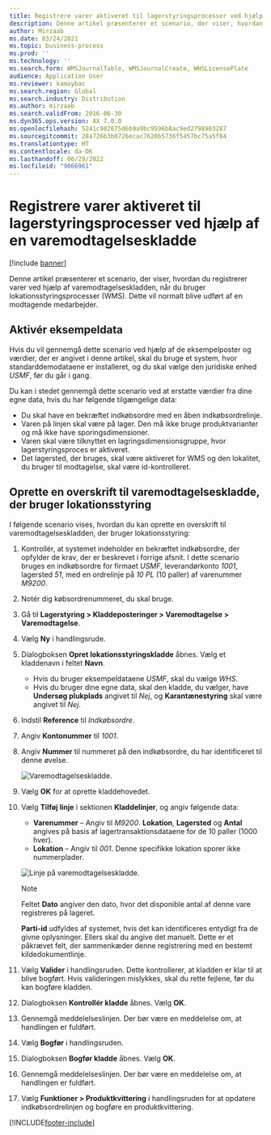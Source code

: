```yaml
---
title: Registrere varer aktiveret til lagerstyringsprocesser ved hjælp af en varemodtagelseskladde
description: Denne artikel præsenterer et scenario, der viser, hvordan du registrerer varer ved hjælp af varemodtagelseskladden, når du bruger lokationsstyringsprocesser (WMS).
author: Mirzaab
ms.date: 03/24/2021
ms.topic: business-process
ms.prod: ''
ms.technology: ''
ms.search.form: WMSJournalTable, WMSJournalCreate, WHSLicensePlate
audience: Application User
ms.reviewer: kamaybac
ms.search.region: Global
ms.search.industry: Distribution
ms.author: mirzaab
ms.search.validFrom: 2016-06-30
ms.dyn365.ops.version: AX 7.0.0
ms.openlocfilehash: 5241c982675d6b9a9bc9596b8ac9ed2798903287
ms.sourcegitcommit: 28a726b3b0726ecac7620b5736f5457bc75a5f84
ms.translationtype: HT
ms.contentlocale: da-DK
ms.lasthandoff: 06/29/2022
ms.locfileid: "9066961"
---
```

# <a name="register-items-enabled-for-warehouse-management-processes-using-an-item-arrival-journal"></a>Registrere varer aktiveret til lagerstyringsprocesser ved hjælp af en varemodtagelseskladde

[!include [banner](../../includes/banner.md)]

Denne artikel præsenterer et scenario, der viser, hvordan du registrerer varer ved hjælp af varemodtagelseskladden, når du bruger lokationsstyringsprocesser (WMS). Dette vil normalt blive udført af en modtagende medarbejder.

## <a name="enable-sample-data"></a>Aktivér eksempeldata

Hvis du vil gennemgå dette scenario ved hjælp af de eksempelposter og værdier, der er angivet i denne artikel, skal du bruge et system, hvor standarddemodataene er installeret, og du skal vælge den juridiske enhed *USMF*, før du går i gang.

Du kan i stedet gennemgå dette scenario ved at erstatte værdier fra dine egne data, hvis du har følgende tilgængelige data:

- Du skal have en bekræftet indkøbsordre med en åben indkøbsordrelinje.
- Varen på linjen skal være på lager. Den må ikke bruge produktvarianter og må ikke have sporingsdimensioner.
- Varen skal være tilknyttet en lagringsdimensionsgruppe, hvor lagerstyringsproces er aktiveret.
- Det lagersted, der bruges, skal være aktiveret for WMS og den lokalitet, du bruger til modtagelse, skal være id-kontrolleret.

## <a name="create-an-item-arrival-journal-header-that-uses-warehouse-management"></a>Oprette en overskrift til varemodtagelseskladde, der bruger lokationsstyring

I følgende scenario vises, hvordan du kan oprette en overskrift til varemodtagelseskladden, der bruger lokationsstyring:

1. Kontrollér, at systemet indeholder en bekræftet indkøbsordre, der opfylder de krav, der er beskrevet i forrige afsnit. I dette scenario bruges en indkøbsordre for firmaet *USMF*, leverandørkonto *1001*, lagersted *51*, med en ordrelinje på *10 PL* (10 paller) af varenummer *M9200*.
1. Notér dig købsordrenummeret, du skal bruge.
1. Gå til **Lagerstyring \> Kladdeposteringer \> Varemodtagelse \> Varemodtagelse**.
1. Vælg **Ny** i handlingsrude.
1. Dialogboksen **Opret lokationsstyringskladde** åbnes. Vælg et kladdenavn i feltet **Navn**.
    - Hvis du bruger eksempeldataene *USMF*, skal du vælge *WHS*.
    - Hvis du bruger dine egne data, skal den kladde, du vælger, have **Undersøg plukplads** angivet til *Nej*, og **Karantænestyring** skal være angivet til *Nej*.
1. Indstil **Reference** til *Indkøbsordre*.
1. Angiv **Kontonummer** til *1001*.
1. Angiv **Nummer** til nummeret på den indkøbsordre, du har identificeret til denne øvelse.

    ![Varemodtagelseskladde.](../media/item-arrival-journal-header.png "Varemodtagelseskladde")

1. Vælg **OK** for at oprette kladdehovedet.
1. Vælg **Tilføj linje** i sektionen **Kladdelinjer**, og angiv følgende data:
    - **Varenummer** – Angiv til *M9200*. **Lokation**, **Lagersted** og **Antal** angives på basis af lagertransaktionsdataene for de 10 paller (1000 hver).
    - **Lokation** – Angiv til *001*. Denne specifikke lokation sporer ikke nummerplader.

    ![Linje på varemodtagelseskladde.](../media/item-arrival-journal-line.png "Varemodtagelseskladdelinje")

    > [!NOTE]
    > Feltet **Dato** angiver den dato, hvor det disponible antal af denne vare registreres på lageret.  
    >
    > **Parti-id** udfyldes af systemet, hvis det kan identificeres entydigt fra de givne oplysninger. Ellers skal du angive det manuelt. Dette er et påkrævet felt, der sammenkæder denne registrering med en bestemt kildedokumentlinje.  

1. Vælg **Valider** i handlingsruden. Dette kontrollerer, at kladden er klar til at blive bogført. Hvis valideringen mislykkes, skal du rette fejlene, før du kan bogføre kladden.  
1. Dialogboksen **Kontrollér kladde** åbnes. Vælg **OK**.
1. Gennemgå meddelelseslinjen. Der bør være en meddelelse om, at handlingen er fuldført.  
1. Vælg **Bogfør** i handlingsruden.
1. Dialogboksen **Bogfør kladde** åbnes. Vælg **OK**.
1. Gennemgå meddelelseslinjen. Der bør være en meddelelse om, at handlingen er fuldført.
1. Vælg **Funktioner > Produktkvittering** i handlingsruden for at opdatere indkøbsordrelinjen og bogføre en produktkvittering.


[!INCLUDE[footer-include](../../../includes/footer-banner.md)]

